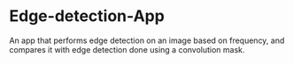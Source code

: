# Edge-detection-App
An app that performs edge detection on an image based on frequency, and compares it with edge detection done using a convolution mask.
